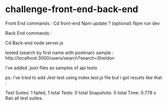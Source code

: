 # challenge-front-end-back-end

Front End commands :
 Cd front-end
 Npm update ? (optional)
 Npm run dev




Back End commands :

Cd Back-end
node server.js

tested (search by first name with postman)
sample : http://localhost:3000/users/search?search=Sheldon

i've added .json files as samples of api tests


ps: i've tried to add Jest test using index.test.js file but i got results like that :

Test Suites: 1 failed, 1 total
Tests:       0 total
Snapshots:   0 total
Time:        0.778 s
Ran all test suites.




 
 
